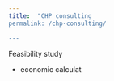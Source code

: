 ```yaml
---
title:  "CHP consulting
permalink: /chp-consulting/

---
```


Feasibility study
- economic calculat

